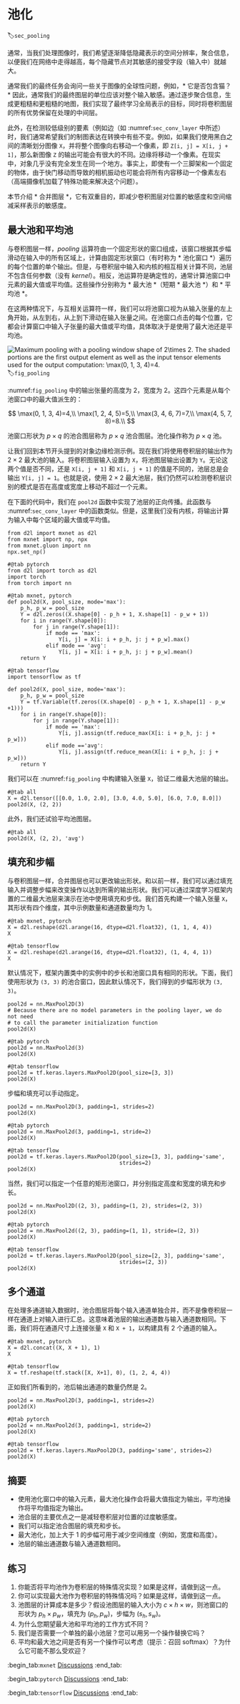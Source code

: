 # 池化
:label:`sec_pooling`

通常，当我们处理图像时，我们希望逐渐降低隐藏表示的空间分辨率，聚合信息，以便我们在网络中走得越高，每个隐藏节点对其敏感的接受字段（输入中）就越大。

通常我们的最终任务会询问一些关于图像的全球性问题，例如，* 它是否包含猫？* 因此，通常我们的最终图层的单位应该对整个输入敏感。通过逐步聚合信息，生成更粗糙和更粗糙的地图，我们实现了最终学习全局表示的目标，同时将卷积图层的所有优势保留在处理的中间层。

此外，在检测较低级别的要素（例如边（如 :numref:`sec_conv_layer` 中所述）时，我们通常希望我们的制图表达在转换中有些不变。例如，如果我们使用黑白之间的清晰划分图像 `X`，并将整个图像向右移动一个像素，即 `Z[i, j] = X[i, j + 1]`，那么新图像 `Z` 的输出可能会有很大的不同。边缘将移动一个像素。在现实中，对象几乎没有完全发生在同一个地方。事实上，即使有一个三脚架和一个固定的物体，由于快门移动而导致的相机振动也可能会将所有内容移动一个像素左右（高端摄像机加载了特殊功能来解决这个问题）。

本节介绍 * 合并图层 *，它有双重目的，即减少卷积图层对位置的敏感度和空间缩减采样表示的敏感度。

## 最大池和平均池

与卷积图层一样，*pooling* 运算符由一个固定形状的窗口组成，该窗口根据其步幅滑动在输入中的所有区域上，计算由固定形状窗口（有时称为 * 池化窗口 *）遍历的每个位置的单个输出。但是，与卷积层中输入和内核的相互相关计算不同，池层不包含任何参数（没有 *kernel*）。相反，池运算符是确定性的，通常计算池窗口中元素的最大值或平均值。这些操作分别称为 * 最大池 *（短期 * 最大池 *）和 * 平均池 *。

在这两种情况下，与互相关运算符一样，我们可以将池窗口视为从输入张量的左上角开始，从左到右，从上到下滑动在输入张量之间。在池窗口点击的每个位置，它都会计算窗口中输入子张量的最大值或平均值，具体取决于是使用了最大池还是平均池。

![Maximum pooling with a pooling window shape of $2\times 2$. The shaded portions are the first output element as well as the input tensor elements used for the output computation: $\max(0, 1, 3, 4)=4$.](../img/pooling.svg)
:label:`fig_pooling`

:numref:`fig_pooling` 中的输出张量的高度为 2，宽度为 2。这四个元素是从每个池窗口中的最大值派生的：

$$
\max(0, 1, 3, 4)=4,\\
\max(1, 2, 4, 5)=5,\\
\max(3, 4, 6, 7)=7,\\
\max(4, 5, 7, 8)=8.\\
$$

池窗口形状为 $p \times q$ 的池合图层称为 $p \times q$ 池合图层。池化操作称为 $p \times q$ 池。

让我们回到本节开头提到的对象边缘检测示例。现在我们将使用卷积层的输出作为 $2\times 2$ 最大池的输入。将卷积图层输入设置为 `X`，将池图层输出设置为 `Y`。无论这两个值是否不同，还是 `X[i, j + 1]` 和 `X[i, j + 1]` 的值是不同的，池层总是会输出 `Y[i, j] = 1`。也就是说，使用 $2\times 2$ 最大池层，我们仍然可以检测卷积层识别的模式是否在高度或宽度上移动不超过一个元素。

在下面的代码中，我们在 `pool2d` 函数中实现了池层的正向传播。此函数与 :numref:`sec_conv_layer` 中的函数类似。但是，这里我们没有内核，将输出计算为输入中每个区域的最大值或平均值。

```{.python .input}
from d2l import mxnet as d2l
from mxnet import np, npx
from mxnet.gluon import nn
npx.set_np()
```

```{.python .input}
#@tab pytorch
from d2l import torch as d2l
import torch
from torch import nn
```

```{.python .input}
#@tab mxnet, pytorch
def pool2d(X, pool_size, mode='max'):
    p_h, p_w = pool_size
    Y = d2l.zeros((X.shape[0] - p_h + 1, X.shape[1] - p_w + 1))
    for i in range(Y.shape[0]):
        for j in range(Y.shape[1]):
            if mode == 'max':
                Y[i, j] = X[i: i + p_h, j: j + p_w].max()
            elif mode == 'avg':
                Y[i, j] = X[i: i + p_h, j: j + p_w].mean()
    return Y
```

```{.python .input}
#@tab tensorflow
import tensorflow as tf

def pool2d(X, pool_size, mode='max'):
    p_h, p_w = pool_size
    Y = tf.Variable(tf.zeros((X.shape[0] - p_h + 1, X.shape[1] - p_w +1)))
    for i in range(Y.shape[0]):
        for j in range(Y.shape[1]):
            if mode == 'max':
                Y[i, j].assign(tf.reduce_max(X[i: i + p_h, j: j + p_w]))
            elif mode =='avg':
                Y[i, j].assign(tf.reduce_mean(X[i: i + p_h, j: j + p_w]))
    return Y
```

我们可以在 :numref:`fig_pooling` 中构建输入张量 `X`，验证二维最大池层的输出。

```{.python .input}
#@tab all
X = d2l.tensor([[0.0, 1.0, 2.0], [3.0, 4.0, 5.0], [6.0, 7.0, 8.0]])
pool2d(X, (2, 2))
```

此外，我们还试验平均池图层。

```{.python .input}
#@tab all
pool2d(X, (2, 2), 'avg')
```

## 填充和步幅

与卷积图层一样，合并图层也可以更改输出形状。和以前一样，我们可以通过填充输入并调整步幅来改变操作以达到所需的输出形状。我们可以通过深度学习框架内置的二维最大池层来演示在池中使用填充和步伐。我们首先构建一个输入张量 `X`，其形状有四个维度，其中示例数量和通道数量均为 1。

```{.python .input}
#@tab mxnet, pytorch
X = d2l.reshape(d2l.arange(16, dtype=d2l.float32), (1, 1, 4, 4))
X
```

```{.python .input}
#@tab tensorflow
X = d2l.reshape(d2l.arange(16, dtype=d2l.float32), (1, 4, 4, 1))
X
```

默认情况下，框架内置类中的实例中的步长和池窗口具有相同的形状。下面，我们使用形状为 `(3, 3)` 的池合窗口，因此默认情况下，我们得到的步幅形状为 `(3, 3)`。

```{.python .input}
pool2d = nn.MaxPool2D(3)
# Because there are no model parameters in the pooling layer, we do not need
# to call the parameter initialization function
pool2d(X)
```

```{.python .input}
#@tab pytorch
pool2d = nn.MaxPool2d(3)
pool2d(X)
```

```{.python .input}
#@tab tensorflow
pool2d = tf.keras.layers.MaxPool2D(pool_size=[3, 3])
pool2d(X)
```

步幅和填充可以手动指定。

```{.python .input}
pool2d = nn.MaxPool2D(3, padding=1, strides=2)
pool2d(X)
```

```{.python .input}
#@tab pytorch
pool2d = nn.MaxPool2d(3, padding=1, stride=2)
pool2d(X)
```

```{.python .input}
#@tab tensorflow
pool2d = tf.keras.layers.MaxPool2D(pool_size=[3, 3], padding='same',
                                   strides=2)
pool2d(X)
```

当然，我们可以指定一个任意的矩形池窗口，并分别指定高度和宽度的填充和步长。

```{.python .input}
pool2d = nn.MaxPool2D((2, 3), padding=(1, 2), strides=(2, 3))
pool2d(X)
```

```{.python .input}
#@tab pytorch
pool2d = nn.MaxPool2d((2, 3), padding=(1, 1), stride=(2, 3))
pool2d(X)
```

```{.python .input}
#@tab tensorflow
pool2d = tf.keras.layers.MaxPool2D(pool_size=[2, 3], padding='same',
                                   strides=(2, 3))
pool2d(X)
```

## 多个通道

在处理多通道输入数据时，池合图层将每个输入通道单独合并，而不是像卷积层一样在通道上对输入进行汇总。这意味着池层的输出通道数与输入通道数相同。下面，我们将在通道尺寸上连接张量 `X` 和 `X + 1`，以构建具有 2 个通道的输入。

```{.python .input}
#@tab mxnet, pytorch
X = d2l.concat((X, X + 1), 1)
X
```

```{.python .input}
#@tab tensorflow
X = tf.reshape(tf.stack([X, X+1], 0), (1, 2, 4, 4))
```

正如我们所看到的，池后输出通道的数量仍然是 2。

```{.python .input}
pool2d = nn.MaxPool2D(3, padding=1, strides=2)
pool2d(X)
```

```{.python .input}
#@tab pytorch
pool2d = nn.MaxPool2d(3, padding=1, stride=2)
pool2d(X)
```

```{.python .input}
#@tab tensorflow
pool2d = tf.keras.layers.MaxPool2D(3, padding='same', strides=2)
pool2d(X)
```

## 摘要

* 使用池化窗口中的输入元素，最大池化操作会将最大值指定为输出，平均池操作将平均值指定为输出。
* 池合层的主要优点之一是减轻卷积层对位置的过度敏感度。
* 我们可以指定池合图层的填充和步长。
* 最大池化，加上大于 1 的步幅可用于减少空间维度（例如，宽度和高度）。
* 池层的输出通道数与输入通道数相同。

## 练习

1. 你能否将平均池作为卷积层的特殊情况实现？如果是这样，请做到这一点。
1. 你可以实现最大池作为卷积层的特殊情况吗？如果是这样，请做到这一点。
1. 池图层的计算成本是多少？假设池图层的输入大小为 $c\times h\times w$，则池窗口的形状为 $p_h\times p_w$，填充为 $(p_h, p_w)$，步幅为 $(s_h, s_w)$。
1. 为什么您期望最大池和平均池的工作方式不同？
1. 我们是否需要一个单独的最小池层？您可以用另一个操作替换它吗？
1. 平均和最大池之间是否有另一个操作可以考虑（提示：召回 softmax）？为什么它可能不那么受欢迎？

:begin_tab:`mxnet`
[Discussions](https://discuss.d2l.ai/t/71)
:end_tab:

:begin_tab:`pytorch`
[Discussions](https://discuss.d2l.ai/t/72)
:end_tab:

:begin_tab:`tensorflow`
[Discussions](https://discuss.d2l.ai/t/274)
:end_tab:

